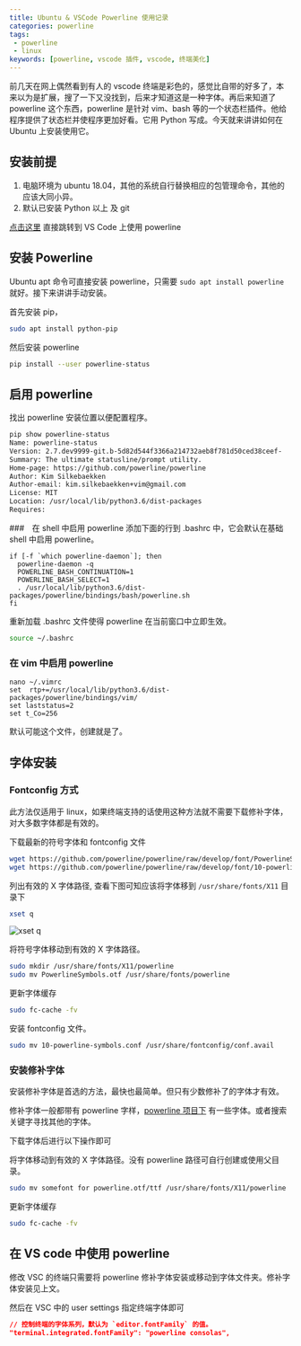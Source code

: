 ```yaml
---
title: Ubuntu & VSCode Powerline 使用记录
categories: powerline
tags:
 - powerline
 - linux
keywords: [powerline, vscode 插件, vscode, 终端美化]
---
```


前几天在网上偶然看到有人的 vscode 终端是彩色的，感觉比自带的好多了，本来以为是扩展，搜了一下又没找到，后来才知道这是一种字体。再后来知道了 powerline 这个东西，powerline 是针对 vim、bash 等的一个状态栏插件。他给程序提供了状态栏并使程序更加好看。它用 Python 写成。今天就来讲讲如何在 Ubuntu 上安装使用它。

<!-- more -->

## 安装前提

1. 电脑环境为 ubuntu 18.04，其他的系统自行替换相应的包管理命令，其他的应该大同小异。
2. 默认已安装 Python 以上 及 git

[点击这里](#%E5%9C%A8-VS-code-%E4%B8%AD%E4%BD%BF%E7%94%A8-powerline) 直接跳转到 VS Code 上使用 powerline

## 安装 Powerline

Ubuntu apt 命令可直接安装 powerline，只需要 `sudo apt install powerline` 就好。接下来讲讲手动安装。

首先安装 pip，

``` bash
sudo apt install python-pip
```

然后安装 powerline

``` bash
pip install --user powerline-status
```

## 启用 powerline

找出 powerline 安装位置以便配置程序。

``` bash
pip show powerline-status
Name: powerline-status
Version: 2.7.dev9999-git.b-5d82d544f3366a214732aeb8f781d50ced38ceef-
Summary: The ultimate statusline/prompt utility.
Home-page: https://github.com/powerline/powerline
Author: Kim Silkebaekken
Author-email: kim.silkebaekken+vim@gmail.com
License: MIT
Location: /usr/local/lib/python3.6/dist-packages
Requires:
```

###　在 shell 中启用 powerline
添加下面的行到 .bashrc 中，它会默认在基础 shell 中启用 powerline。

``` vim
if [-f `which powerline-daemon`]; then
  powerline-daemon -q
  POWERLINE_BASH_CONTINUATION=1
  POWERLINE_BASH_SELECT=1
  . /usr/local/lib/python3.6/dist-packages/powerline/bindings/bash/powerline.sh
fi
```

重新加载 .bashrc 文件使得 powerline 在当前窗口中立即生效。

``` bash
source ~/.bashrc
```

### 在 vim 中启用 powerline

``` vim
nano ~/.vimrc
set  rtp+=/usr/local/lib/python3.6/dist-packages/powerline/bindings/vim/
set laststatus=2
set t_Co=256
```

默认可能这个文件，创建就是了。

## 字体安装

### Fontconfig 方式

此方法仅适用于 linux，如果终端支持的话使用这种方法就不需要下载修补字体，对大多数字体都是有效的。

下载最新的符号字体和 fontconfig 文件

``` bash
wget https://github.com/powerline/powerline/raw/develop/font/PowerlineSymbols.otf
wget https://github.com/powerline/powerline/raw/develop/font/10-powerline-symbols.conf
```

列出有效的 X 字体路径, 查看下图可知应该将字体移到 `/usr/share/fonts/X11` 目录下

``` bash
xset q
```

![xset q](https://blog-1253491707.piccd.myqcloud.com/imgs/20181120130005.png/style)

将符号字体移动到有效的 X 字体路径。

``` bash
sudo mkdir /usr/share/fonts/X11/powerline
sudo mv PowerlineSymbols.otf /usr/share/fonts/powerline
```

更新字体缓存

``` bash
sudo fc-cache -fv
```

安装 fontconfig 文件。

``` bash
sudo mv 10-powerline-symbols.conf /usr/share/fontconfig/conf.avail
```

### 安装修补字体

安装修补字体是首选的方法，最快也最简单。但只有少数修补了的字体才有效。

修补字体一般都带有 powerline 字样，[powerline 项目下](https://github.com/powerline/fonts) 有一些字体。或者搜索关键字寻找其他的字体。

下载字体后进行以下操作即可

将字体移动到有效的 X 字体路径。没有 powerline 路径可自行创建或使用父目录。

``` bash
sudo mv somefont for powerline.otf/ttf /usr/share/fonts/X11/powerline
```

更新字体缓存

``` bash
sudo fc-cache -fv
```

## 在 VS code 中使用 powerline

修改 VSC 的终端只需要将 powerline 修补字体安装或移动到字体文件夹。修补字体安装见上文。

然后在 VSC 中的 user settings 指定终端字体即可

``` json
// 控制终端的字体系列，默认为 `editor.fontFamily` 的值。
"terminal.integrated.fontFamily": "powerline consolas",
```
